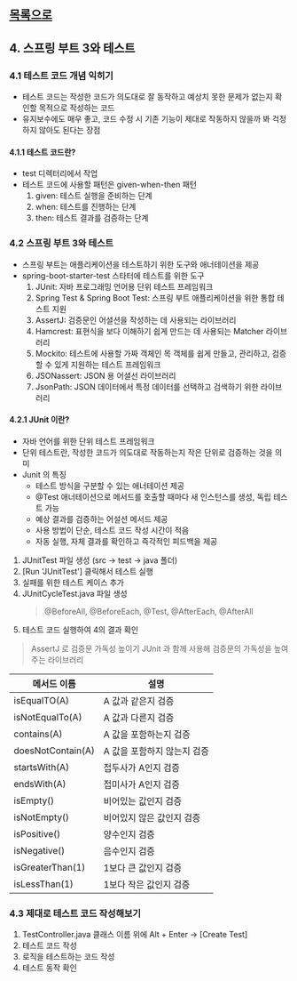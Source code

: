 ## [목록으로](README.md)

## 4. 스프링 부트 3와 테스트

### 4.1 테스트 코드 개념 익히기

* 테스트 코드는 작성한 코드가 의도대로 잘 동작하고 예상치 못한 문제가 없는지 확인할 목적으로 작성하는 코드
* 유지보수에도 매우 좋고, 코드 수정 시 기존 기능이 제대로 작동하지 않을까 봐 걱정하지 않아도 된다는 장점

#### 4.1.1 테스트 코드란?

* test 디렉터리에서 작업
* 테스트 코드에 사용할 패턴은 given-when-then 패턴
  1. given: 테스트 실행을 준비하는 단계
  2. when: 테스트를 진행하는 단계
  3. then: 테스트 결과를 검증하는 단계

### 4.2 스프링 부트 3와 테스트

* 스프링 부트는 애플리케이션을 테스트하기 위한 도구와 애너테이션을 제공
* spring-boot-starter-test 스타터에 테스트를 위한 도구
  1. JUnit: 자바 프로그래밍 언어용 단위 테스트 프레임워크
  2. Spring Test & Spring Boot Test: 스프링 부트 애플리케이션을 위한 통합 테스트 지원
  3. AssertJ: 검증문인 어셜션을 작성하는 데 사용되는 라이브러리
  4. Hamcrest: 표현식을 보다 이해하기 쉽게 만드는 데 사용되는 Matcher 라이브러리
  5. Mockito: 테스트에 사용할 가짜 객체인 목 객체를 쉽게 만들고, 관리하고, 검증할 수 있게 지원하는 테스트 프레임워크
  6. JSONassert: JSON 용 어셜선 라이브러리
  7. JsonPath: JSON 데이터에서 특정 데이터를 선택하고 검색하기 위한 라이브러리

#### 4.2.1 JUnit 이란?

* 자바 언어를 위한 단위 테스트 프레임워크
* 단위 테스트란, 작성한 코드가 의도대로 작동하는지 작은 단위로 검증하는 것을 의미
* Junit 의 특징
  * 테스트 방식을 구분할 수 있는 애너테이션 제공
  * @Test 애너테이션으로 메서드를 호출할 때마다 새 인스턴스를 생성, 독립 테스트 가능
  * 예상 결과를 검증하는 어설션 메서드 제공
  * 사용 방법이 단순, 테스트 코드 작성 시간이 적음
  * 자동 실행, 자체 결과를 확인하고 즉각적인 피드백을 제공

1. JUnitTest 파일 생성 (src -> test -> java 폴더)
2. [Run 'JUnitTest'] 클릭해서 테스트 실행
3. 실패를 위한 테스트 케이스 추가
4. JUnitCycleTest.java 파일 생성
   > @BeforeAll, @BeforeEach, @Test, @AfterEach, @AfterAll
5. 테스트 코드 실행하여 4의 결과 확인

> AssertJ 로 검증문 가독성 높이기
  > JUnit 과 함께 사용해 검증문의 가독성을 높여주는 라이브러리

|메서드 이름|설명|
|---|---|
|isEqualTO(A)|A 값과 같은지 검증|
|isNotEqualTo(A)|A 값과 다른지 검증|
|contains(A)|A 값을 포함하는지 검증|
|doesNotContain(A)|A 값을 포함하지 않는지 검증|
|startsWith(A)|접두사가 A인지 검증|
|endsWith(A)|접미사가 A인지 검증|
|isEmpty()|비어있는 값인지 검증|
|isNotEmpty()|비어있지 않은 값인지 검증|
|isPositive()|양수인지 검증|
|isNegative()|음수인지 검증|
|isGreaterThan(1)|1보다 큰 값인지 검증|
|isLessThan(1)|1보다 작은 값인지 검증|

### 4.3 제대로 테스트 코드 작성해보기

1. TestController.java 클래스 이름 위에 Alt + Enter -> [Create Test]
2. 테스트 코드 작성
3. 로직을 테스트하는 코드 작성
4. 테스트 동작 확인